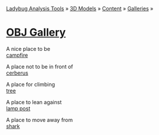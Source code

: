 ﻿[Ladybug Analysis Tools]( ../../../index.html  ) &raquo; [3D Models]( ../../index.html ) &raquo;
[Content]( ../../index.html ) &raquo; [Galleries]( ../index.html ) &raquo;

[OBJ Gallery]( index.html )
===


A nice place to be  
[campfire]( #https://rawgit.com/mrdoob/three.js/dev/examples/models/campfire/campfire.mtl#cx=7#cy=7#cz=7 )  


A place not to be in front of  
[cerberus]( #https://rawgit.com/mrdoob/three.js/dev/examples/models/obj/cerberus/Cerberus.obj#cx=1#cy=0#cz=-2 )  


A place for climbing  
[tree]( #https://rawgit.com/mrdoob/three.js/dev/examples/models/obj/tree.obj#cx=1#cy=0#cz=1 )  


A place to lean against  
[lamp post]( #https://cdn.rawgit.com/tparisi/WebGLBook/master/models/LampPost/LampPost.obj#cx=-19#cy=4#cz=21#tx=3#ty=8 )


A place to move away from  
[shark]( #https://cdn.rawgit.com/josdirksen/threejs-cookbook/master/assets/models/shark/Shark.mtl#cx=-4#cy=-2#cz=13#tz=2 )

